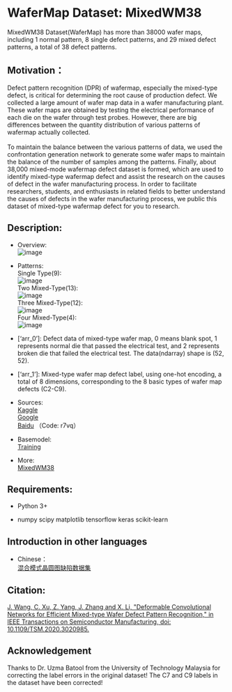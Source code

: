 # WaferMap Dataset: MixedWM38

MixedWM38 Dataset(WaferMap) has more than 38000 wafer maps, including 1 normal pattern, 8 single defect patterns, and 29 mixed defect patterns, a total of 38 defect patterns.

## Motivation：
Defect pattern recognition (DPR) of wafermap, especially the mixed-type defect, is critical for determining the root cause of production defect.
We collected a large amount of wafer map data in a wafer manufacturing plant. These wafer maps are obtained by testing the electrical performance of each die on the wafer through test probes. However, there are big differences between the quantity distribution of various patterns of wafermap actually collected.\
\
To maintain the balance between the various patterns of data, we used the confrontation generation network to generate some wafer maps to maintain the balance of the number of samples among the patterns. Finally, about 38,000 mixed-mode wafermap defect dataset is formed, which are used to identify mixed-type wafermap defect and assist the research on the causes of defect in the wafer manufacturing process. In order to facilitate researchers, students, and enthusiasts in related fields to better understand the causes of defects in the wafer manufacturing process, we public this dataset of mixed-type wafermap defect for you to research.

## Description:

* Overview:\
![image](Dataset%20Figure/Wafer%20Map.png)

* Patterns:\
Single Type(9):\
![image](https://github.com/Junliangwangdhu/WaferMap/blob/master/Dataset%20Figure/Single-Type.png)\
Two Mixed-Type(13):\
![image](https://github.com/Junliangwangdhu/WaferMap/blob/master/Dataset%20Figure/Mixed-Type-2.png)\
Three Mixed-Type(12):\
![image](https://github.com/Junliangwangdhu/WaferMap/blob/master/Dataset%20Figure/Mixed-Type-3.png)\
Four Mixed-Type(4):\
![image](https://github.com/Junliangwangdhu/WaferMap/blob/master/Dataset%20Figure/Mixed-Type-4.png)
* [‘arr_0’]: Defect data of mixed-type wafer map, 0 means blank spot, 1 represents normal die that passed the electrical test, and 2 represents broken die that failed the electrical test. The data(ndarray) shape is (52, 52).
* [‘arr_1’]: Mixed-type wafer map defect label, using one-hot encoding, a total of 8 dimensions, corresponding to the 8 basic types of wafer map defects (C2-C9).

* Sources:\
[Kaggle](https://www.kaggle.com/co1d7era/mixedtype-wafer-defect-datasets)\
[Google](https://drive.google.com/file/d/1M59pX-lPqL9APBIbp2AKQRTvngeUK8Va/view?usp=sharing)\
[Baidu](https://pan.baidu.com/s/1vOVzqByiE3VlhSZgvnGv7w) （Code: r7vq） 

* Basemodel:\
[Training](train_mutil_label.py)

* More:\
[MixedWM38](https://ieeexplore.ieee.org/document/9184890/)

## Requirements:

* Python 3+

* numpy scipy matplotlib tensorflow keras scikit-learn

## Introduction in other languages
* Chinese：\
[混合模式晶圆图缺陷数据集](https://tianchi.aliyun.com/dataset/dataDetail?dataId=77328)

## Citation:
[J. Wang, C. Xu, Z. Yang, J. Zhang and X. Li, "Deformable Convolutional Networks for Efficient Mixed-type Wafer Defect Pattern Recognition," in IEEE Transactions on Semiconductor Manufacturing, doi: 10.1109/TSM.2020.3020985.](https://ieeexplore.ieee.org/document/9184890/)

## Acknowledgement

Thanks to Dr. Uzma Batool from the University of Technology Malaysia for correcting the label errors in the original dataset! The C7 and C9 labels in the dataset have been corrected!


